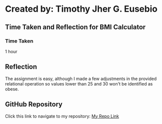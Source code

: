 # Created by: **Timothy Jher G. Eusebio**
## Time Taken and Reflection for BMI Calculator

### Time Taken
1 hour

## Reflection
The assignment is easy, although I made a few adjustments in the provided relational operation so values lower than 25 and 30 won't be identified as obese.

## GitHub Repository
Click this link to navigate to my repository: [My Repo Link](https://github.com/TJInGitHub/Armada-Logics-OJT)